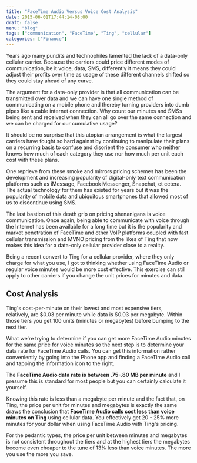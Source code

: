 ```yaml
---
title: "FaceTime Audio Versus Voice Cost Analysis"
date: 2015-06-01T17:44:14-08:00
draft: false
menu: "blog"
tags: ["communication", "FaceTime", "Ting", "cellular"]
categories: ["Finance"]
---
```


Years ago many pundits and technophiles lamented the lack of a data-only cellular carrier. Because the carriers could price different modes of communication, be it voice, data, SMS, differently it means they could adjust their profits over time as usage of these different channels shifted so they could stay ahead of any curve.

The argument for a data-only provider is that all communication can be transmitted over data and we can have one single method of communicating on a mobile phone and thereby turning providers into dumb pipes like a cable internet connection. Why count our minutes and SMSs being sent and received when they can all go over the same connection and we can be charged for our cumulative usage?

It should be no surprise that this utopian arrangement is what the largest carriers have fought so hard against by continuing to manipulate their plans on a recurring basis to confuse and disorient the consumer who neither knows how much of each category they use nor how much per unit each cost with these plans.

One reprieve from these smoke and mirrors pricing schemes has been the development and increasing popularity of digital-only text communication platforms such as iMessage, Facebook Messenger, Snapchat, et cetera. The actual technology for them has existed for years but it was the popularity of mobile data and ubiquitous smartphones that allowed most of us to discontinue using SMS.

The last bastion of this death grip on pricing shenanigans is voice communication. Once again, being able to communicate with voice through the Internet has been available for a long time but it is the popularity and market penetration of FaceTime and other VoIP platforms coupled with fast cellular transmission and MVNO pricing from the likes of Ting that now makes this idea for a data-only cellular provider close to a reality.

Being a recent convert to Ting for a cellular provider, where they only charge for what you use, I got to thinking whether using FaceTime Audio or regular voice minutes would be more cost effective. This exercise can still apply to other carriers if you change the unit prices for minutes and data.

## Cost Analysis

Ting's cost-per-minute on their lowest and most expensive tiers, relatively, are $0.03 per minute while data is $0.03 per megabyte. Within those tiers you get 100 units (minutes or megabytes) before bumping to the next tier.

What we're trying to determine if you can get more FaceTime Audio minutes for the same price for voice minutes so the next step is to determine your data rate for FaceTime Audio calls. You can get this information rather conveniently by going into the Phone app and finding a FaceTime Audio call and tapping the information icon to the right. 

The **FaceTime Audio data rate is between .75-.80 MB per minute** and I presume this is standard for most people but you can certainly calculate it yourself.

Knowing this rate is less than a megabyte per minute and the fact that, on Ting, the price per unit for minutes and megabytes is exactly the same draws the conclusion that **FaceTime Audio calls cost less than voice minutes on Ting** using cellular data. You effectively get 20 - 25% more minutes for your dollar when using FaceTime Audio with Ting's pricing.

For the pedantic types, the price per unit between minutes and megabytes is not consistent throughout the tiers and at the highest tiers the megabytes become even cheaper to the tune of 13% less than voice minutes. The more you use the more you save.
